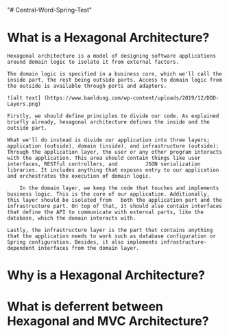 "# Central-Word-Spring-Test" 

# What is a Hexagonal Architecture?

    Hexagonal architecture is a model of designing software applications around domain logic to isolate it from external factors.

    The domain logic is specified in a business core, which we'll call the inside part, the rest being outside parts. Access to domain logic from the outside is available through ports and adapters. 
    
    ![alt text] (https://www.baeldung.com/wp-content/uploads/2019/12/DDD-Layers.png)
    
    Firstly, we should define principles to divide our code. As explained briefly already, hexagonal architecture defines the inside and the outside part.

    What we'll do instead is divide our application into three layers; application (outside), domain (inside), and infrastructure (outside): Through the application layer, the user or any other program interacts with the application. This area should contain things like user interfaces, RESTful controllers, and         JSON serialization libraries. It includes anything that exposes entry to our application and orchestrates the execution of domain logic.

        In the domain layer, we keep the code that touches and implements business logic. This is the core of our application. Additionally, this layer should be isolated from   both the application part and the infrastructure part. On top of that, it should also contain interfaces that define the API to communicate with external parts, like the database, which the domain interacts with.

    Lastly, the infrastructure layer is the part that contains anything that the application needs to work such as database configuration or Spring configuration. Besides, it also implements infrastructure-dependent interfaces from the domain layer.

# Why is a Hexagonal Architecture?

# What is deferrent between Hexagonal and MVC Architecture?


